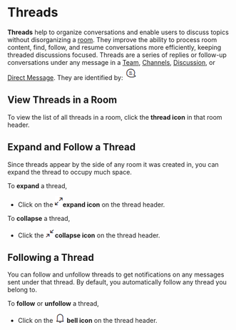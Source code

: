 # Threads

**Threads** help to organize conversations and enable users to discuss topics without disorganizing a [room](../). They improve the ability to process room content, find, follow, and resume conversations more efficiently, keeping threaded discussions focused. Threads are a series of replies or follow-up conversations under any message in a [Team](../teams/), [Channels](../channels/), [Discussion](../../../workspace-administration/settings/discussion.md), or [Direct Message](../../../workspace-administration/settings/discussion.md). They are identified by: <img src="../../../../.gitbook/assets/thread-icon.png" alt="" data-size="line">

## View Threads in a Room

To view the list of all threads in a room, click the **thread icon** in that room header.

## Expand and Follow a Thread

Since threads appear by the side of any room it was created in, you can expand the thread to occupy much space.

To **expand** a thread,&#x20;

* Click on the <img src="../../../../.gitbook/assets/thread-expand-icon.png" alt="" data-size="line">**expand icon** on the thread header.&#x20;

To **collapse** a thread,

* Click the <img src="../../../../.gitbook/assets/thread-collapse-icon.png" alt="" data-size="line">**collapse icon** on the thread header.&#x20;

## Following a Thread

You can follow and unfollow threads to get notifications on any messages sent under that thread. By default, you automatically follow any thread you belong to.

To **follow** or **unfollow** a thread,&#x20;

* Click on the <img src="../../../../.gitbook/assets/bell-icon.png" alt="" data-size="line">**bell icon** on the thread header.
